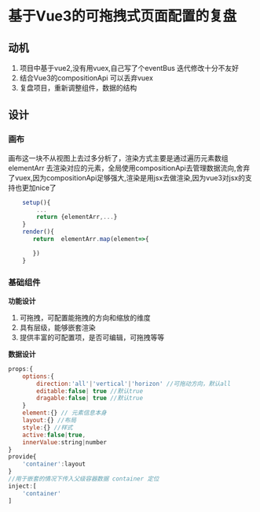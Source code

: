 

# 基于Vue3的可拖拽式页面配置的复盘  
  

## 动机

1. 项目中基于vue2,没有用vuex,自己写了个eventBus 迭代修改十分不友好
2. 结合Vue3的compositionApi 可以丢弃vuex
3. 复盘项目，重新调整组件，数据的结构


## 设计

### 画布

画布这一块不从视图上去过多分析了，渲染方式主要是通过遍历元素数组 elementArr 去渲染对应的元素，全局使用compositionApi去管理数据流向,舍弃了vuex,因为compositionApi足够强大,渲染是用jsx去做渲染,因为vue3对jsx的支持也更加nice了
```javascript
    setup(){
        ...
        return {elementArr,...}
    }
    render(){
       return  elementArr.map(element=>{

       })
    }
```

### 基础组件

**功能设计**

1. 可拖拽，可配置能拖拽的方向和缩放的维度
2. 具有层级，能够嵌套渲染
3. 提供丰富的可配置项，是否可编辑，可拖拽等等

**数据设计**  
```javascript
props:{
    options:{
        direction:'all'|'vertical'|'horizon' //可拖动方向，默认all
        editable:false| true //默认true
        dragable:false| true //默认true
    }
    element:{} // 元素信息本身
    layout:{} //布局
    style:{} //样式
    active:false|true,
    innerValue:string|number
}
provide{
    'container':layout
}
//用于嵌套的情况下传入父级容器数据 container 定位
inject:[
    'container'
]
```